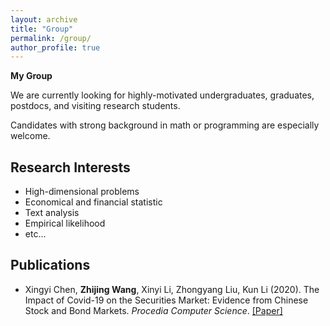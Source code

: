 ```yaml
---
layout: archive
title: "Group"
permalink: /group/
author_profile: true
---
```


**My Group**

We are currently looking for highly-motivated undergraduates, graduates, postdocs, and visiting research students.

Candidates with strong background in math or programming are especially welcome.


Research Interests
------
* High-dimensional problems
* Economical and financial statistic
* Text analysis
* Empirical likelihood
* etc...

Publications
------

* Xingyi Chen, **Zhijing Wang**, Xinyi Li, Zhongyang Liu, Kun Li (2020). The Impact of Covid-19 on the Securities Market: Evidence from Chinese Stock and Bond Markets. *Procedia Computer Science*.
[[Paper]](https://www.sciencedirect.com/science/article/pii/S1877050921008589)

